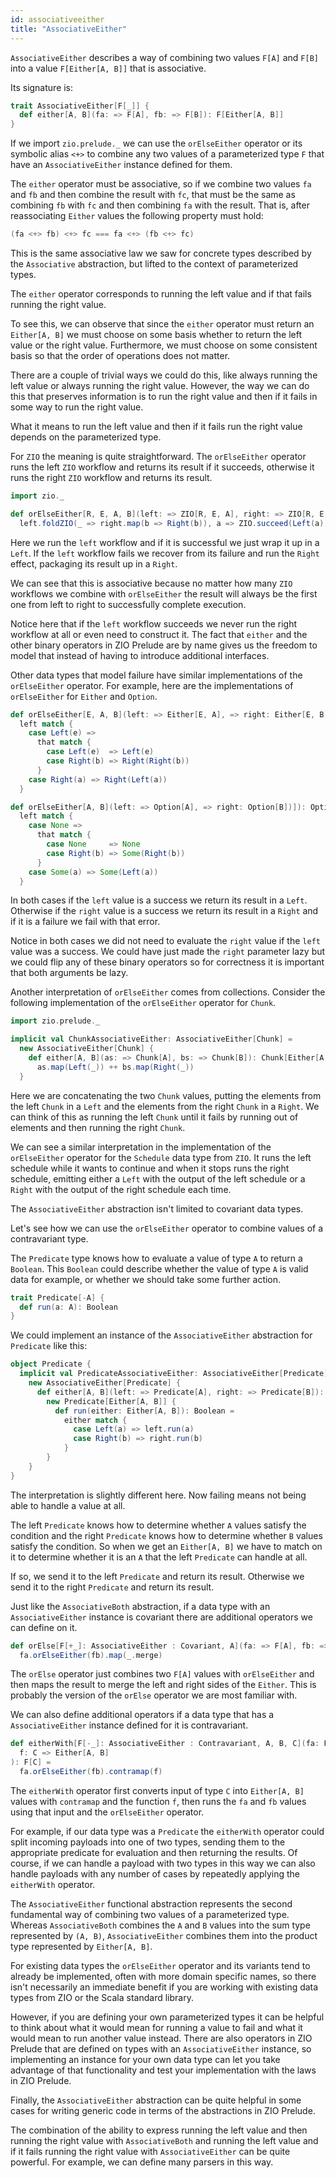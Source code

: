 ```yaml
---
id: associativeeither
title: "AssociativeEither"
---
```


`AssociativeEither` describes a way of combining two values `F[A]` and `F[B]` into a value `F[Either[A, B]]` that is associative.

Its signature is:

```scala mdoc
trait AssociativeEither[F[_]] {
  def either[A, B](fa: => F[A], fb: => F[B]): F[Either[A, B]]
}
```

If we import `zio.prelude._` we can use the `orElseEither` operator or its symbolic alias `<+>` to combine any two values of a parameterized type `F` that have an `AssociativeEither` instance defined for them.

The `either` operator must be associative, so if we combine two values `fa` and `fb` and then combine the result with `fc`, that must be the same as combining `fb` with `fc` and then combining `fa` with the result. That is, after reassociating `Either` values the following property must hold:

```scala
(fa <+> fb) <+> fc === fa <+> (fb <+> fc)
```

This is the same associative law we saw for concrete types described by the `Associative` abstraction, but lifted to the context of parameterized types.

The `either` operator corresponds to running the left value and if that fails running the right value.

To see this, we can observe that since the `either` operator must return an `Either[A, B]` we must choose on some basis whether to return the left value or the right value. Furthermore, we must choose on some consistent basis so that the order of operations does not matter.

There are a couple of trivial ways we could do this, like always running the left value or always running the right value. However, the way we can do this that preserves information is to run the right value and then if it fails in some way to run the right value.

What it means to run the left value and then if it fails run the right value depends on the parameterized type.

For `ZIO` the meaning is quite straightforward. The `orElseEither` operator runs the left `ZIO` workflow and returns its result if it succeeds, otherwise it runs the right `ZIO` workflow and returns its result.

```scala mdoc:reset
import zio._

def orElseEither[R, E, A, B](left: => ZIO[R, E, A], right: => ZIO[R, E, B]): ZIO[R, E, Either[A, B]] =
  left.foldZIO(_ => right.map(b => Right(b)), a => ZIO.succeed(Left(a)))
```

Here we run the `left` workflow and if it is successful we just wrap it up in a `Left`. If the `left` workflow fails we recover from its failure and run the `Right` effect, packaging its result up in a `Right`.

We can see that this is associative because no matter how many `ZIO` workflows we combine with `orElseEither` the result will always be the first one from left to right to successfully complete execution.

Notice here that if the `left` workflow succeeds we never run the right workflow at all or even need to construct it. The fact that `either` and the other binary operators in ZIO Prelude are by name gives us the freedom to model that instead of having to introduce additional interfaces.

Other data types that model failure have similar implementations of the `orElseEither` operator. For example, here are the implementations of `orElseEither` for `Either` and `Option`.

```scala
def orElseEither[E, A, B](left: => Either[E, A], => right: Either[E, B])]): Either[E, Either[A, B]] =
  left match {
    case Left(e) =>
      that match {
        case Left(e)  => Left(e)
        case Right(b) => Right(Right(b))
      }
    case Right(a) => Right(Left(a))
  }

def orElseEither[A, B](left: => Option[A], => right: Option[B])]): Option[Either[A, B]] =
  left match {
    case None =>
      that match {
        case None     => None
        case Right(b) => Some(Right(b))
      }
    case Some(a) => Some(Left(a))
  }
```

In both cases if the `left` value is a success we return its result in a `Left`. Otherwise if the `right` value is a success we return its result in a `Right` and if it is a failure we fail with that error.

Notice in both cases we did not need to evaluate the `right` value if the `left` value was a success. We could have just made the `right` parameter lazy but we could flip any of these binary operators so for correctness it is important that both arguments be lazy.

Another interpretation of `orElseEither` comes from collections. Consider the following implementation of the `orElseEither` operator for `Chunk`.

```scala mdoc
import zio.prelude._

implicit val ChunkAssociativeEither: AssociativeEither[Chunk] =
  new AssociativeEither[Chunk] {
    def either[A, B](as: => Chunk[A], bs: => Chunk[B]): Chunk[Either[A, B]] =
      as.map(Left(_)) ++ bs.map(Right(_))
  }
```

Here we are concatenating the two `Chunk` values, putting the elements from the left `Chunk` in a `Left` and the elements from the right `Chunk` in a `Right`. We can think of this as running the left `Chunk` until it fails by running out of elements and then running the right `Chunk`.

We can see a similar interpretation in the implementation of the `orElseEither` operator for the `Schedule` data type from `ZIO`. It runs the left schedule while it wants to continue and when it stops runs the right schedule, emitting either a `Left` with the output of the left schedule or a `Right` with the output of the right schedule each time.

The `AssociativeEither` abstraction isn't limited to covariant data types.

Let's see how we can use the `orElseEither` operator to combine values of a contravariant type.

The `Predicate` type knows how to evaluate a value of type `A` to return a `Boolean`. This `Boolean` could describe whether the value of type `A` is valid data for example, or whether we should take some further action.

```scala mdoc
trait Predicate[-A] {
  def run(a: A): Boolean
}
```

We could implement an instance of the `AssociativeEither` abstraction for `Predicate` like this:

```scala mdoc
object Predicate {
  implicit val PredicateAssociativeEither: AssociativeEither[Predicate] =
    new AssociativeEither[Predicate] {
      def either[A, B](left: => Predicate[A], right: => Predicate[B]): Predicate[Either[A, B]] =
        new Predicate[Either[A, B]] {
          def run(either: Either[A, B]): Boolean =
            either match {
              case Left(a) => left.run(a)
              case Right(b) => right.run(b)
            }
        }
    }
}
```

The interpretation is slightly different here. Now failing means not being able to handle a value at all.

The left `Predicate` knows how to determine whether `A` values satisfy the condition and the right `Predicate` knows how to determine whether `B` values satisfy the condition. So when we get an `Either[A, B]` we have to match on it to determine whether it is an `A` that the left `Predicate` can handle at all.

If so, we send it to the left `Predicate` and return its result. Otherwise we send it to the right `Predicate` and return its result.

Just like the `AssociativeBoth` abstraction, if a data type with an `AssociativeEither` instance is covariant there are additional operators we can define on it.

```scala mdoc
def orElse[F[+_]: AssociativeEither : Covariant, A](fa: => F[A], fb: => F[A]): F[A] =
  fa.orElseEither(fb).map(_.merge)
```

The `orElse` operator just combines two `F[A]` values with `orElseEither` and then maps the result to merge the left and right sides of the `Either`. This is probably the version of the `orElse` operator we are most familiar with.

We can also define additional operators if a data type that has a `AssociativeEither` instance defined for it is contravariant.

```scala mdoc
def eitherWith[F[-_]: AssociativeEither : Contravariant, A, B, C](fa: F[A], fb: F[B])(
  f: C => Either[A, B]
): F[C] =
  fa.orElseEither(fb).contramap(f)
```

The `eitherWith` operator first converts input of type `C` into `Either[A, B]` values with `contramap` and the function `f`, then runs the `fa` and `fb` values using that input and the `orElseEither` operator.

For example, if our data type was a `Predicate` the `eitherWith` operator could split incoming payloads into one of two types, sending them to the appropriate predicate for evaluation and then returning the results. Of course, if we can handle a payload with two types in this way we can also handle payloads with any number of cases by repeatedly applying the `eitherWith` operator.

The `AssociativeEither` functional abstraction represents the second fundamental way of combining two values of a parameterized type. Whereas `AssociativeBoth` combines the `A` and `B` values into the sum type represented by `(A, B)`, `AssociativeEither` combines them into the product type represented by `Either[A, B]`.

For existing data types the `orElseEither` operator and its variants tend to already be implemented, often with more domain specific names, so there isn't necessarily an immediate benefit if you are working with existing data types from ZIO or the Scala standard library.

However, if you are defining your own parameterized types it can be helpful to think about what it would mean for running a value to fail and what it would mean to run another value instead. There are also operators in ZIO Prelude that are defined on types with an `AssociativeEither` instance, so implementing an instance for your own data type can let you take advantage of that functionality and test your implementation with the laws in ZIO Prelude.

Finally, the `AssociativeEither` abstraction can be quite helpful in some cases for writing generic code in terms of the abstractions in ZIO Prelude.

The combination of the ability to express running the left value and then running the right value with `AssociativeBoth` and running the left value and if it fails running the right value with `AssociativeEither` can be quite powerful. For example, we can define many parsers in this way.

